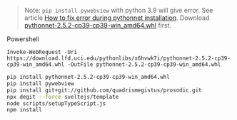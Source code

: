 > Note: `pip install pywebview` with python 3.9 will give error.
> See article [How to fix error during pythonnet installation](https://stackoverflow.com/questions/67418533/how-to-fix-error-during-pythonnet-installation).
> Download [pythonnet-2.5.2-cp39-cp39-win_amd64.whl](https://download.lfd.uci.edu/pythonlibs/x6hvwk7i/pythonnet-2.5.2-cp39-cp39-win_amd64.whl) first.


Powershell
```psnpm
Invoke-WebRequest -Uri https://download.lfd.uci.edu/pythonlibs/x6hvwk7i/pythonnet-2.5.2-cp39-cp39-win_amd64.whl -OutFile pythonnet-2.5.2-cp39-cp39-win_amd64.whl
```

```bash
pip install pythonnet-2.5.2-cp39-cp39-win_amd64.whl
pip install pywebview
pip install git+git://github.com/quadrismegistus/prosodic.git
npx degit --force sveltejs/template
node scripts/setupTypeScript.js
npm install
```
